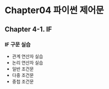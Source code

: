 # Chapter04 파이썬 제어문

## Chapter 4-1. IF
### IF 구문 실습
- 관계 연산자 실습
- 논리 연산자 실습
- 일반 조건문
- 다중 조건문
- 중첩 조건문